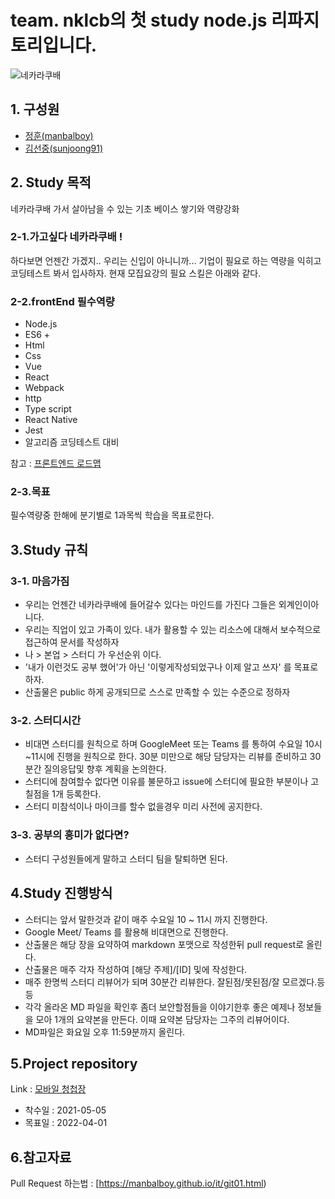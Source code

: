 # team. nklcb의 첫 study node.js 리파지토리입니다.

![네카라쿠배](./assets/images/logo.jpg)

## 1. 구성원
 - [정훈(manbalboy)](https://github.com/manbalboy)
 - [김선중(sunjoong91)](https://github.com/sunjoong91)

## 2. Study 목적 
네카라쿠배 가서 살아남을 수 있는 기초 베이스 쌓기와 역량강화
### 2-1.가고싶다 네카라쿠배 !
하다보면 언젠간 가겠지.. 우리는 신입이 아니니까... 기업이 필요로 하는 역량을 익히고 코딩테스트 봐서 입사하자. 현재 모집요강의 필요 스킬은 아래와 같다. 

### 2-2.frontEnd 필수역량
- Node.js
- ES6 +
- Html
- Css
- Vue
- React
- Webpack
- http
- Type script
- React Native
- Jest
- 알고리즘 코딩테스트 대비

참고 : [프론트엔드 로드맵](./assets/images/frontend.png)

### 2-3.목표 
필수역량중 한해에 분기별로 1과목씩 학습을 목표로한다. 

## 3.Study 규칙
### 3-1. 마음가짐
- 우리는 언젠간 네카라쿠배에 들어갈수 있다는 마인드를 가진다 그들은 외계인이아니다.
- 우리는 직업이 있고 가족이 있다. 내가 활용할 수 있는 리소스에 대해서 보수적으로 접근하여 문서를 작성하자
- 나 > 본업 > 스터디 가 우선순위 이다. 
- '내가 이런것도 공부 했어'가 아닌 '이렇게작성되었구나 이제 알고 쓰자' 를 목표로 하자.
- 산출물은 public 하게 공개되므로 스스로 만족할 수 있는 수준으로 정하자 

### 3-2. 스터디시간
- 비대면 스터디를 원칙으로 하며 GoogleMeet 또는 Teams 를 통하여 수요일 10시~11시에 진행을 원칙으로 한다. 30분 미만으로 해당 담당자는 리뷰를 준비하고 30분간 질의응답및 향후 계획을 논의한다.
- 스터디에 참여할수 없다면 이유를 불문하고 issue에 스터디에 필요한 부분이나 고칠점을 1개 등록한다. 
- 스터디 미참석이나 마이크를 할수 없을경우 미리 사전에 공지한다.

### 3-3. 공부의 흥미가 없다면?
- 스터디 구성원들에게 말하고 스터디 팀을 탈퇴하면 된다. 


## 4.Study 진행방식
- 스터디는 앞서 말한것과 같이 매주 수요일 10 ~ 11시 까지 진행한다.
- Google Meet/ Teams 를 활용해 비대면으로 진행한다.
- 산출물은 해당 장을 요약하여 markdown 포맷으로 작성한뒤 pull request로 올린다.
- 산출물은 매주 각자 작성하여 [해당 주제]/[ID] 및에 작성한다.
- 매주 한명씩 스터디 리뷰어가 되며 30분간 리뷰한다. 잘된점/못된점/잘 모르겠다.등등
- 각각 올라온 MD 파일을 확인후 좀더 보안할점들을 이야기한후 좋은 예제나 정보들을 모아 1개의 요약본을 만든다. 이때 요약본 담당자는 그주의 리뷰어이다.
- MD파일은 화요일 오후 11:59분까지 올린다.


## 5.Project repository
Link : [모바일 청첩장](https://github.com/manbalboy/nklcb-project-invitation)
- 착수일 : 2021-05-05
- 목표일 : 2022-04-01 


## 6.참고자료
Pull Request 하는법 : [https://manbalboy.github.io/it/git01.html)
